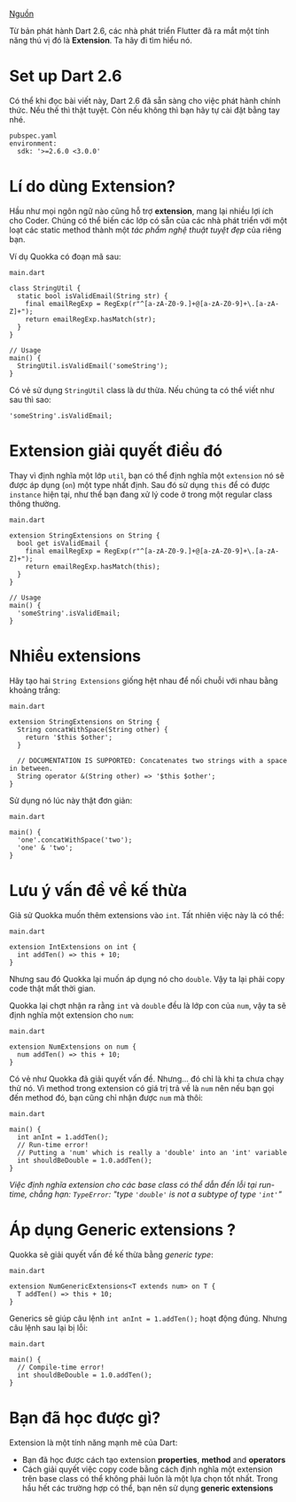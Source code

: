 [Nguồn](https://resocoder.com/2019/10/31/dart-extension-methods-tutorial-incl-generic-extensions-properties-operators/)

Từ bản phát hành Dart 2.6, các nhà phát triển Flutter đã ra mắt một tính năng thú vị đó là **Extension**. Ta hãy đi tìm hiểu nó.

# Set up Dart 2.6

Có thể khi đọc bài viết này, Dart 2.6 đã sẵn sàng cho việc phát hành chính thức. Nếu thế thì thật tuyệt. Còn nếu không thì bạn hãy tự cài đặt bằng tay nhé.

```
pubspec.yaml
environment:
  sdk: '>=2.6.0 <3.0.0'

```

# Lí do dùng Extension?

Hầu như mọi ngôn ngữ nào cũng hỗ trợ **extension**, mang lại nhiều lợi ích cho Coder. Chúng có thể biến các lớp có sẵn của các nhà phát triển với một loạt các static method thành một *tác phẩm nghệ thuật tuyệt đẹp* của riêng bạn.

Ví dụ Quokka có đoạn mã sau:

```
main.dart
```
```
class StringUtil {
  static bool isValidEmail(String str) {
    final emailRegExp = RegExp(r"^[a-zA-Z0-9.]+@[a-zA-Z0-9]+\.[a-zA-Z]+");
    return emailRegExp.hasMatch(str);
  }
}

// Usage
main() {
  StringUtil.isValidEmail('someString');
}
```

Có vẻ sử dụng `StringUtil` class là dư thừa. Nếu chúng ta có thể viết như sau thì sao:

``'someString'.isValidEmail;``

# Extension giải quyết điều đó

Thay vì định nghĩa một lớp `util`, bạn có thể định nghĩa một `extension` nó sẽ được áp dụng (`on`) một type nhất định. Sau đó sử dụng `this` để có được `instance` hiện tại, như thể bạn đang xử lý code ở trong một regular class thông thường.

```
main.dart
```
```
extension StringExtensions on String {
  bool get isValidEmail {
    final emailRegExp = RegExp(r"^[a-zA-Z0-9.]+@[a-zA-Z0-9]+\.[a-zA-Z]+");
    return emailRegExp.hasMatch(this);
  }
}

// Usage
main() {
  'someString'.isValidEmail;
}
```

# Nhiều extensions

Hãy tạo hai `String Extensions` giống hệt nhau để nối chuỗi với nhau bằng khoảng trắng:

```
main.dart
```
```
extension StringExtensions on String {
  String concatWithSpace(String other) {
    return '$this $other';
  }

  // DOCUMENTATION IS SUPPORTED: Concatenates two strings with a space in between.
  String operator &(String other) => '$this $other';
}
```

Sử dụng nó lúc này thật đơn giản:

```
main.dart
```
```
main() {
  'one'.concatWithSpace('two');
  'one' & 'two';
}
```

# Lưu ý vấn đề về kế thừa

Giả sử Quokka muốn thêm extensions vào `int`. Tất nhiên việc này là có thể:

```
main.dart
```
```
extension IntExtensions on int {
  int addTen() => this + 10;
}
```

Nhưng sau đó Quokka lại muốn áp dụng nó cho `double`. Vậy ta lại phải copy code thật mất thời gian.

Quokka lại chợt nhận ra rằng `int` và `double` đều là lớp con của `num`, vậy ta sẽ định nghĩa một extension cho `num`:

```
main.dart
```
```
extension NumExtensions on num {
  num addTen() => this + 10;
}
```

Có vẻ như Quokka đã giải quyết vấn đề. Nhưng... đó chỉ là khi ta chưa chạy thử nó. Vì method trong extension có giá trị trả về là `num` nên nếu bạn gọi đến method đó, bạn cũng chỉ nhận được `num`  mà thôi:

```
main.dart
```
```
main() {
  int anInt = 1.addTen();
  // Run-time error!
  // Putting a 'num' which is really a 'double' into an 'int' variable
  int shouldBeDouble = 1.0.addTen();
}
```

*Việc định nghĩa extension cho các base class có thể dẫn đến lỗi tại run-time, chẳng hạn: `TypeError`: "type `'double'` is not a subtype of type `'int'`"*

# Áp dụng Generic extensions ?

Quokka sẽ giải quyết vấn đề kế thừa bằng *generic type*:

```
main.dart
```
```
extension NumGenericExtensions<T extends num> on T {
  T addTen() => this + 10;
}
```

Generics sẽ giúp câu lệnh `int anInt = 1.addTen();` hoạt động đúng. Nhưng câu lệnh sau lại bị lỗi:


```
main.dart
```
```
main() {
  // Compile-time error!
  int shouldBeDouble = 1.0.addTen();
}
```

# Bạn đã học được gì?

Extension là một tính năng mạnh mẽ của Dart:
- Bạn đã học được cách tạo extension **properties**, **method** and **operators**
- Cách giải quyết việc copy code bằng cách định nghĩa một extension trên base class có thể không phải luôn là một lựa chọn tốt nhất. Trong hầu hết các trường hợp có thể, bạn nên sử dụng **generic extensions**